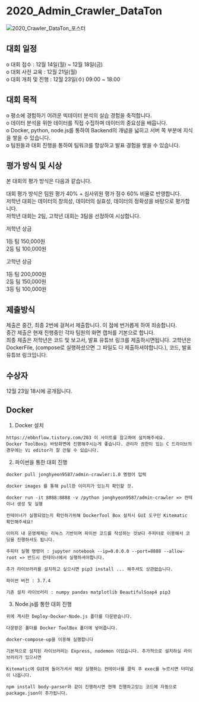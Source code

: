 # 2020_Admin_Crawler_DataTon
![2020_Crawler_DataTon_포스터](https://user-images.githubusercontent.com/52066712/101982317-64ee8600-3cb6-11eb-88ad-e2e8cdf96bc3.png)

## 대회 일정

o 대회 접수 : 12월 14일(월) ~ 12월 18일(금) <br />
o 대회 사전 교육 : 12월 21일(월) <br />
o 대회 개최 및 진행 : 12월 23일(수) 09:00 ~ 18:00 <br />

## 대회 목적

o 평소에 경험하기 어려운 빅데이터 분석의 실습 경험을 축적합니다. <br />
o 데이터 분석을 위한 데이터를 직접 수집하며 데이터의 중요성을 배웁니다. <br />
o Docker, python, node.js를 통하여 Backend의 개념을 넓히고 서버 쪽 부분에 지식을 쌓을 수 있습니다. <br />
o 팀원들과 대회 진행을 통하여 팀워크를 향상하고 발표 경험을 쌓을 수 있습니다. <br />

## 평가 방식 및 시상

본 대회의 평가 방식은 다음과 같습니다. <br />

대회 평가 방식은 팀원 평가 40% + 심사위원 평가 점수 60% 비율로 반영합니다.<br />
저학년 대회는 데이터의 창의성, 데이터의 실효성, 데이터의 정확성을 바탕으로 평가합니다.<br />
저학년 대회는 2팀, 고학년 대회는 3팀을 선정하여 시상합니다.
<p>
  <p>
    저학년 상금
  </p  
  <span style={color : blue}> 1등 팀 150,000원</span><br /> 
  <span style={color : blue}> 2등 팀 100,000원</span><br />
</p>

<p>
   <p>
    고학년 상금
   </p>  
   1등 팀 200,000원 <br /> 2등 팀 150,000원 <br /> 3등 팀 100,000원
</p>

## 제출방식
제출은 중간, 최종 2번에 걸쳐서 제출합니다. 이 점에 번거롭게 하여 죄송합니다. <br />
중간 제출은 현재 진행중인 각자 팀원의 화면 캡처를 기본으로 합니다.<br />
최종 제출은 저학년은 코드 및 보고서, 발표 유튜브 링크를 제출하시면됩니다. 고학년은 DockerFile, (compose로 실행하셨으면 그 파일도 다 제출하셔야합니다.), 코드, 발표 유튜브 링크입니다. 

## 수상자

12월 23일 18시에 공개됩니다.

## Docker

1. Docker 설치
```
https://ebbnflow.tistory.com/203 이 사이트를 참고하여 설치해주세요.
Docker ToolBox는 바탕화면에 진행해주시는게 좋습니다. 관리자 권한이 있는 C 드라이브의 경우에는 Vi editor가 잘 안될 수 있습니다.
```
2. 파이썬을 통한 대회 진행

```
docker pull jonghyeon9587/admin-crawler:1.0 명령어 입력

docker images 를 통해 pull한 이미지가 있는지 확인할 것.

docker run -it 8888:8888 -v /python jonghyeon9587/admin-crawler => 컨테이너 생성 및 실행 

컨테이너가 실행되었는지 확인하기위해 DockerTool Box 설치시 GUI 도구인 Kitematic 확인해주세요!

이미지 내 운영체제는 리눅스 기반이며 파이썬 코드를 작성하는 것보다 주피터로 이용해서 코딩을 진행하셔도 됩니다.

주피터 실행 명령어 : jupyter notebook --ip=0.0.0.0 --port=8888 --allow-root => 반드시 컨테이너에서 실행하셔야합니다.

추가 라이브러리를 설치하고 싶으시면 pip3 install ... 해주셔도 상관없습니다.

파이썬 버전 : 3.7.4

기존 설치 라이브러리 : numpy pandas matplotlib BeautifulSoap4 pip3

```
3. Node.js를 통한 대회 진행
```
위에 게시한 Deploy-Docker-Node.js 폴더를 다운받습니다.

다운받은 폴더를 Docker ToolBox 폴더에 넣어줍니다. 

docker-compose-up을 이용해 실행합니다

기본적으로 설치된 라이브러리는 Express, nodemon 이있습니다. 추가적으로 설치하실 라이브러리가 있으시면

Kitematic에 GUI에 들어가셔서 해당 실행하는 컨테이너를 클릭 후 exec를 누르시면 터미널이 나옵니다.

npm install body-parser와 같이 진행하시면 현재 진행하고있는 코드에 자동으로 package.json이 추가됩니다.
```
